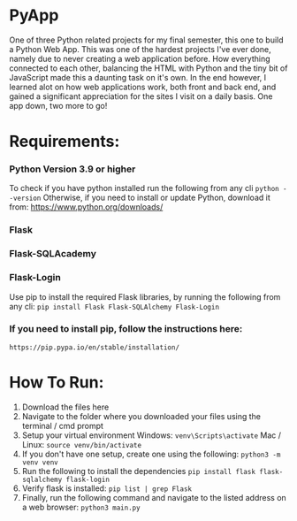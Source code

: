 # PyApp
One of three Python related projects for my final semester, this one to build a Python Web App.
This was one of the hardest projects I've ever done, namely due to never creating a web application before. 
How everything connected to each other, balancing the HTML with Python and the tiny bit of JavaScript made this a 
daunting task on it's own. In the end however, I learned alot on how web applications work, both front and back end, 
and gained a significant appreciation for the sites I visit on a daily basis. One app down, two more to go!

# Requirements:
### Python Version 3.9 or higher
To check if you have python installed run the following from any cli
         `python --version`
Otherwise, if you need to install or update Python, download it from:
        https://www.python.org/downloads/

### Flask
### Flask-SQLAcademy
### Flask-Login
Use pip to install the required Flask libraries, by running the following from any cli:
    `pip install Flask Flask-SQLAlchemy Flask-Login`

### If you need to install pip, follow the instructions here:
    https://pip.pypa.io/en/stable/installation/

# How To Run:
1) Download the files here
2) Navigate to the folder where you downloaded your files using the terminal / cmd prompt
3) Setup your virtual environment
    Windows: `venv\Scripts\activate`
    Mac / Linux: `source venv/bin/activate`
4) If you don't have one setup, create one using the following:
    `python3 -m venv venv`
5) Run the following to install the dependencies
    `pip install flask flask-sqlalchemy flask-login`
6) Verify flask is installed:
    `pip list | grep Flask`
7) Finally, run the following command and navigate to the listed address on a web browser:
    `python3 main.py`
